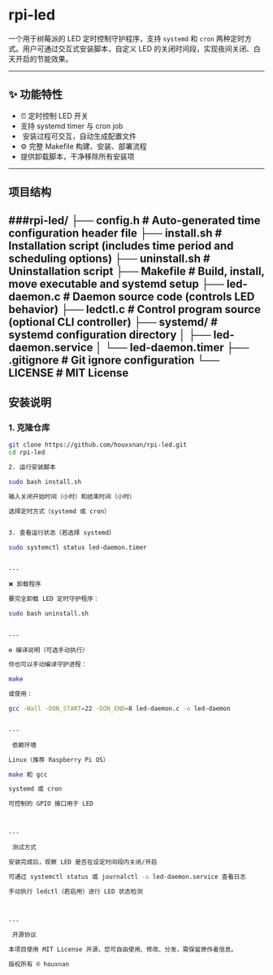 
# rpi-led

一个用于树莓派的 LED 定时控制守护程序，支持 `systemd` 和 `cron` 两种定时方式。用户可通过交互式安装脚本，自定义 LED 的关闭时间段，实现夜间关闭、白天开启的节能效果。

---

## ✨ 功能特性

- ⏰ 定时控制 LED 开关
-  支持 systemd timer 与 cron job
- ‍ 安装过程可交互，自动生成配置文件
- ⚙️ 完整 Makefile 构建、安装、部署流程
-  提供卸载脚本，干净移除所有安装项

---

##  项目结构

###rpi-led/
├── config.h           # Auto-generated time configuration header file
├── install.sh         # Installation script (includes time period and scheduling options)
├── uninstall.sh       # Uninstallation script
├── Makefile           # Build, install, move executable and systemd setup
├── led-daemon.c       # Daemon source code (controls LED behavior)
├── ledctl.c           # Control program source (optional CLI controller)
├── systemd/           # systemd configuration directory
│   ├── led-daemon.service
│   └── led-daemon.timer
├── .gitignore         # Git ignore configuration
└── LICENSE            # MIT License
---

##  安装说明

### 1. 克隆仓库

```bash
git clone https://github.com/houxxnan/rpi-led.git
cd rpi-led

2. 运行安装脚本

sudo bash install.sh

输入关闭开始时间（小时）和结束时间（小时）

选择定时方式（systemd 或 cron）


3. 查看运行状态（若选择 systemd）

sudo systemctl status led-daemon.timer


---

❌ 卸载程序

要完全卸载 LED 定时守护程序：

sudo bash uninstall.sh


---

⚙️ 编译说明（可选手动执行）

你也可以手动编译守护进程：

make

或使用：

gcc -Wall -DON_START=22 -DON_END=8 led-daemon.c -o led-daemon


---

 依赖环境

Linux（推荐 Raspberry Pi OS）

make 和 gcc

systemd 或 cron

可控制的 GPIO 接口用于 LED



---

 测试方式

安装完成后，观察 LED 是否在设定时间段内关闭/开启

可通过 systemctl status 或 journalctl -u led-daemon.service 查看日志

手动执行 ledctl（若启用）进行 LED 状态检测



---

 开源协议

本项目使用 MIT License 开源，您可自由使用、修改、分发，需保留原作者信息。

版权所有 © houxnan

